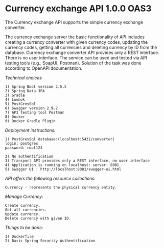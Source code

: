 # Currency exchange API 1.0.0 OAS3

The Currency exchange API supports the simple currency exchange converter.

The currency exchange server the basic functionality of API includes creating a currency converter with given currency codes,
updating the currency codes, getting all currencies and deleting currency by ID from the database.
Currency exchange converter API provides only a REST interface. There is no user interface.
The service can be used and tested via API testing tools (e.g., SoapUI, Postman).
Solution of the task was done according to OpenAPI documentation.

_Technical choices_

    1) Spring Boot version 2.5.5
    2) Spring Data JPA
    3) Gradle
    4) Lombok
    5) PostGresSql
    6) Swagger version 2.9.2
    7) API testing tool Postman
    8) Docker
    9) Docker Gradle Plugin

_Deployment instructions:_

    1) PostGresSql database:(localhost:5432/converter)
    login: postgres
    password: root123
    
    2) No authentification
    3) Transport API provides only a REST interface, no user interface
    4) Application is running on localhost: server: 8081 
    5) Swagger UI : http://localhost:8081/swagger-ui.html

_API offers the following resource collections:_

    Currency - represents the physical currency entity.
 
_Manage Currency:_

    Create currency.
    Get all currencies.
    Update currency.
    Delete currency with given ID.

_Things to be done:_

    1) Dockerfile
    2) Basic Spring Security Authentification

